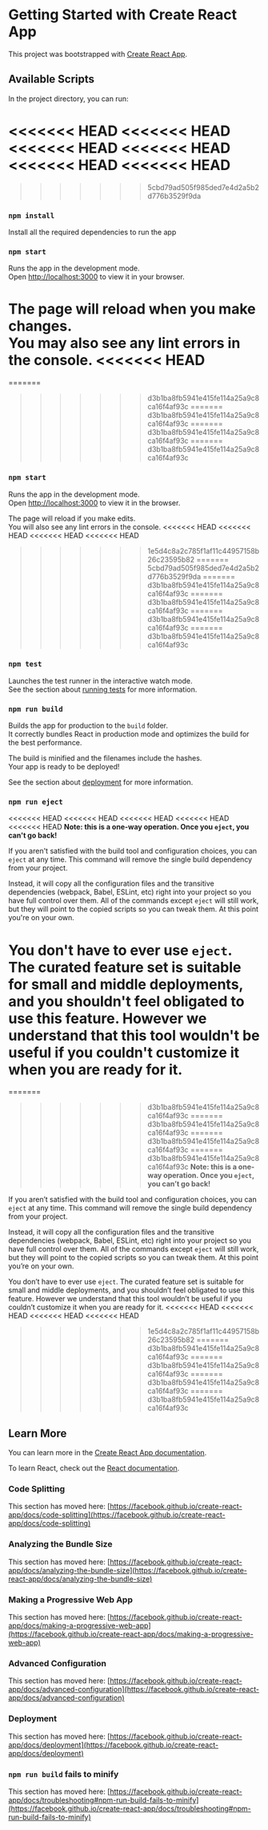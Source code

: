 # Getting Started with Create React App

This project was bootstrapped with [Create React App](https://github.com/facebook/create-react-app).

## Available Scripts

In the project directory, you can run:

<<<<<<< HEAD
<<<<<<< HEAD
<<<<<<< HEAD
<<<<<<< HEAD
<<<<<<< HEAD
<<<<<<< HEAD
=======
>>>>>>> 5cbd79ad505f985ded7e4d2a5b2d776b3529f9da
### `npm install`

Install all the required dependencies to run the app

### `npm start`

Runs the app in the development mode.\
Open [http://localhost:3000](http://localhost:3000) to view it in your browser.

The page will reload when you make changes.\
You may also see any lint errors in the console.
<<<<<<< HEAD
=======
=======
>>>>>>> d3b1ba8fb5941e415fe114a25a9c8ca16f4af93c
=======
>>>>>>> d3b1ba8fb5941e415fe114a25a9c8ca16f4af93c
=======
>>>>>>> d3b1ba8fb5941e415fe114a25a9c8ca16f4af93c
=======
>>>>>>> d3b1ba8fb5941e415fe114a25a9c8ca16f4af93c
### `npm start`

Runs the app in the development mode.\
Open [http://localhost:3000](http://localhost:3000) to view it in the browser.

The page will reload if you make edits.\
You will also see any lint errors in the console.
<<<<<<< HEAD
<<<<<<< HEAD
<<<<<<< HEAD
<<<<<<< HEAD
>>>>>>> 1e5d4c8a2c785f1af11c44957158b26c23595b82
=======
>>>>>>> 5cbd79ad505f985ded7e4d2a5b2d776b3529f9da
=======
>>>>>>> d3b1ba8fb5941e415fe114a25a9c8ca16f4af93c
=======
>>>>>>> d3b1ba8fb5941e415fe114a25a9c8ca16f4af93c
=======
>>>>>>> d3b1ba8fb5941e415fe114a25a9c8ca16f4af93c
=======
>>>>>>> d3b1ba8fb5941e415fe114a25a9c8ca16f4af93c

### `npm test`

Launches the test runner in the interactive watch mode.\
See the section about [running tests](https://facebook.github.io/create-react-app/docs/running-tests) for more information.

### `npm run build`

Builds the app for production to the `build` folder.\
It correctly bundles React in production mode and optimizes the build for the best performance.

The build is minified and the filenames include the hashes.\
Your app is ready to be deployed!

See the section about [deployment](https://facebook.github.io/create-react-app/docs/deployment) for more information.

### `npm run eject`

<<<<<<< HEAD
<<<<<<< HEAD
<<<<<<< HEAD
<<<<<<< HEAD
<<<<<<< HEAD
**Note: this is a one-way operation. Once you `eject`, you can't go back!**

If you aren't satisfied with the build tool and configuration choices, you can `eject` at any time. This command will remove the single build dependency from your project.

Instead, it will copy all the configuration files and the transitive dependencies (webpack, Babel, ESLint, etc) right into your project so you have full control over them. All of the commands except `eject` will still work, but they will point to the copied scripts so you can tweak them. At this point you're on your own.

You don't have to ever use `eject`. The curated feature set is suitable for small and middle deployments, and you shouldn't feel obligated to use this feature. However we understand that this tool wouldn't be useful if you couldn't customize it when you are ready for it.
=======
=======
>>>>>>> d3b1ba8fb5941e415fe114a25a9c8ca16f4af93c
=======
>>>>>>> d3b1ba8fb5941e415fe114a25a9c8ca16f4af93c
=======
>>>>>>> d3b1ba8fb5941e415fe114a25a9c8ca16f4af93c
=======
>>>>>>> d3b1ba8fb5941e415fe114a25a9c8ca16f4af93c
**Note: this is a one-way operation. Once you `eject`, you can’t go back!**

If you aren’t satisfied with the build tool and configuration choices, you can `eject` at any time. This command will remove the single build dependency from your project.

Instead, it will copy all the configuration files and the transitive dependencies (webpack, Babel, ESLint, etc) right into your project so you have full control over them. All of the commands except `eject` will still work, but they will point to the copied scripts so you can tweak them. At this point you’re on your own.

You don’t have to ever use `eject`. The curated feature set is suitable for small and middle deployments, and you shouldn’t feel obligated to use this feature. However we understand that this tool wouldn’t be useful if you couldn’t customize it when you are ready for it.
<<<<<<< HEAD
<<<<<<< HEAD
<<<<<<< HEAD
<<<<<<< HEAD
>>>>>>> 1e5d4c8a2c785f1af11c44957158b26c23595b82
=======
>>>>>>> d3b1ba8fb5941e415fe114a25a9c8ca16f4af93c
=======
>>>>>>> d3b1ba8fb5941e415fe114a25a9c8ca16f4af93c
=======
>>>>>>> d3b1ba8fb5941e415fe114a25a9c8ca16f4af93c
=======
>>>>>>> d3b1ba8fb5941e415fe114a25a9c8ca16f4af93c

## Learn More

You can learn more in the [Create React App documentation](https://facebook.github.io/create-react-app/docs/getting-started).

To learn React, check out the [React documentation](https://reactjs.org/).

### Code Splitting

This section has moved here: [https://facebook.github.io/create-react-app/docs/code-splitting](https://facebook.github.io/create-react-app/docs/code-splitting)

### Analyzing the Bundle Size

This section has moved here: [https://facebook.github.io/create-react-app/docs/analyzing-the-bundle-size](https://facebook.github.io/create-react-app/docs/analyzing-the-bundle-size)

### Making a Progressive Web App

This section has moved here: [https://facebook.github.io/create-react-app/docs/making-a-progressive-web-app](https://facebook.github.io/create-react-app/docs/making-a-progressive-web-app)

### Advanced Configuration

This section has moved here: [https://facebook.github.io/create-react-app/docs/advanced-configuration](https://facebook.github.io/create-react-app/docs/advanced-configuration)

### Deployment

This section has moved here: [https://facebook.github.io/create-react-app/docs/deployment](https://facebook.github.io/create-react-app/docs/deployment)

### `npm run build` fails to minify

This section has moved here: [https://facebook.github.io/create-react-app/docs/troubleshooting#npm-run-build-fails-to-minify](https://facebook.github.io/create-react-app/docs/troubleshooting#npm-run-build-fails-to-minify)